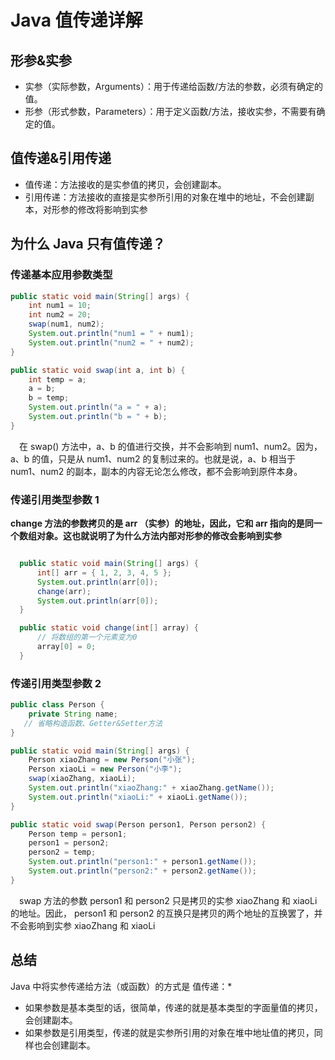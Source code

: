 # Java 值传递详解

## 形参&实参

* 实参（实际参数，Arguments）：用于传递给函数/方法的参数，必须有确定的值。
* 形参（形式参数，Parameters）：用于定义函数/方法，接收实参，不需要有确定的值。

## 值传递&引用传递


* 值传递：方法接收的是实参值的拷贝，会创建副本。
* 引用传递：方法接收的直接是实参所引用的对象在堆中的地址，不会创建副本，对形参的修改将影响到实参

## 为什么 Java 只有值传递？


### 传递基本应用参数类型

```java
public static void main(String[] args) {
    int num1 = 10;
    int num2 = 20;
    swap(num1, num2);
    System.out.println("num1 = " + num1);
    System.out.println("num2 = " + num2);
}

public static void swap(int a, int b) {
    int temp = a;
    a = b;
    b = temp;
    System.out.println("a = " + a);
    System.out.println("b = " + b);
}


```

&emsp;在 swap() 方法中，a、b 的值进行交换，并不会影响到 num1、num2。因为，a、b 的值，只是从 num1、num2 的复制过来的。也就是说，a、b 相当于 num1、num2 的副本，副本的内容无论怎么修改，都不会影响到原件本身。




### 传递引用类型参数 1

**change 方法的参数拷贝的是 arr （实参）的地址，因此，它和 arr 指向的是同一个数组对象。这也就说明了为什么方法内部对形参的修改会影响到实参**

```java

  public static void main(String[] args) {
      int[] arr = { 1, 2, 3, 4, 5 };
      System.out.println(arr[0]);
      change(arr);
      System.out.println(arr[0]);
  }

  public static void change(int[] array) {
      // 将数组的第一个元素变为0
      array[0] = 0;
  }

```

### 传递引用类型参数 2


```java
public class Person {
    private String name;
   // 省略构造函数、Getter&Setter方法
}

public static void main(String[] args) {
    Person xiaoZhang = new Person("小张");
    Person xiaoLi = new Person("小李");
    swap(xiaoZhang, xiaoLi);
    System.out.println("xiaoZhang:" + xiaoZhang.getName());
    System.out.println("xiaoLi:" + xiaoLi.getName());
}

public static void swap(Person person1, Person person2) {
    Person temp = person1;
    person1 = person2;
    person2 = temp;
    System.out.println("person1:" + person1.getName());
    System.out.println("person2:" + person2.getName());
}


```


&emsp;swap 方法的参数 person1 和 person2 只是拷贝的实参 xiaoZhang 和 xiaoLi 的地址。因此， person1 和 person2 的互换只是拷贝的两个地址的互换罢了，并不会影响到实参 xiaoZhang 和 xiaoLi



## 总结


Java 中将实参传递给方法（或函数）的方式是 值传递：*
* 如果参数是基本类型的话，很简单，传递的就是基本类型的字面量值的拷贝，会创建副本。
* 如果参数是引用类型，传递的就是实参所引用的对象在堆中地址值的拷贝，同样也会创建副本。


